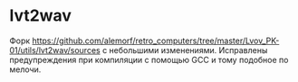 # lvt2wav

Форк https://github.com/alemorf/retro_computers/tree/master/Lvov_PK-01/utils/lvt2wav/sources с небольшими изменениями. Исправлены предупреждения при компиляции с помощью GCC и тому подобное по мелочи.
